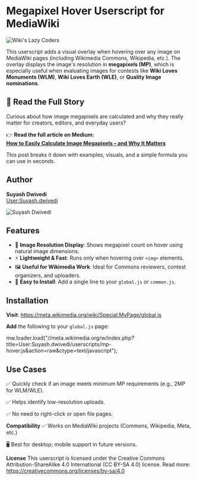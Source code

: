 # Megapixel Hover Userscript for MediaWiki

![Wiki's Lazy Coders](https://upload.wikimedia.org/wikipedia/commons/thumb/5/55/Wiki%27s_Lazy_Coders.png/180px-Wiki%27s_Lazy_Coders.png)

This userscript adds a visual overlay when hovering over any image on MediaWiki pages (including Wikimedia Commons, Wikipedia, etc.). The overlay displays the image's resolution in **megapixels (MP)**, which is especially useful when evaluating images for contests like **Wiki Loves Monuments (WLM)**, **Wiki Loves Earth (WLE)**, or **Quality Image nominations**.
## 📖 Read the Full Story

Curious about how image megapixels are calculated and why they really matter for creators, editors, and everyday users?

👉 **Read the full article on Medium:**  
[**How to Easily Calculate Image Megapixels – and Why It Matters**](https://medium.com/@SuyashWiki/how-to-easily-calculate-image-megapixels-and-why-it-matters-b53777e44594)

This post breaks it down with examples, visuals, and a simple formula you can use in seconds.
## Author

**Suyash Dwivedi**  
[User:Suyash.dwivedi](https://meta.wikimedia.org/wiki/User:Suyash.dwivedi)

![Suyash Dwivedi](https://upload.wikimedia.org/wikipedia/commons/thumb/9/9c/Suyash_Dwivedi_01%28cropped%29.jpg/120px-Suyash_Dwivedi_01%28cropped%29.jpg)

## Features

- 📸 **Image Resolution Display**: Shows megapixel count on hover using natural image dimensions.
- ⚡ **Lightweight & Fast**: Runs only when hovering over `<img>` elements.
- 🖼️ **Useful for Wikimedia Work**: Ideal for Commons reviewers, contest organizers, and uploaders.
- 🧩 **Easy to Install**: Add a single line to your `global.js` or `common.js`.

## Installation

**Visit**: https://meta.wikimedia.org/wiki/Special:MyPage/global.js

**Add** the following to your `global.js` page:

mw.loader.load("//meta.wikimedia.org/w/index.php?title=User:Suyash.dwivedi/userscripts/mp-hover.js&action=raw&ctype=text/javascript");


## Use Cases

✅ Quickly check if an image meets minimum MP requirements (e.g., 2MP for WLM/WLE).

✅ Helps identify low-resolution uploads.

✅ No need to right-click or open file pages.

**Compatibility**
✅ Works on MediaWiki projects (Commons, Wikipedia, Meta, etc.)

🖥️ Best for desktop; mobile support in future versions.

**License**
This userscript is licensed under the
Creative Commons Attribution-ShareAlike 4.0 International (CC BY-SA 4.0) license.
Read more: https://creativecommons.org/licenses/by-sa/4.0
